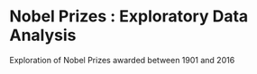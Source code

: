 # Nobel Prizes : Exploratory Data Analysis 

Exploration of Nobel Prizes awarded between 1901 and 2016


